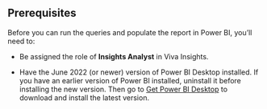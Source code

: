 ## Prerequisites

Before you can run the queries and populate the report in Power BI, you’ll need to:

* Be assigned the role of **Insights Analyst** in Viva Insights.

* Have the June 2022 (or newer) version of Power BI Desktop installed. If you have an earlier version of Power BI installed, uninstall it before installing the new version. Then go to [Get Power BI Desktop](https://powerbi.microsoft.com/en-us/getting-started-with-power-bi/) to download and install the latest version.